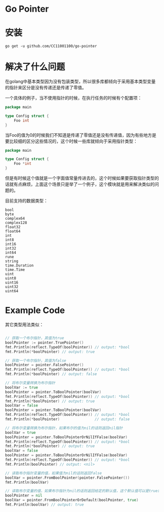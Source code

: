 # Go Pointer

# 安装

```text
go get -u github.com/CC11001100/go-pointer 
```

# 解决了什么问题

在golang中基本类型因为没有包装类型，所以很多库都倾向于采用基本类型变量的指针来区分是没有传递还是传递了零值。

一个具体的例子，当不使用指针的时候，在执行任务的时候有个配置项：

```go
package main

type Config struct {
	Foo int
}

```

当Foo的值为0的时候我们不知道是传递了零值还是没有传递值，因为有些地方是要比较细的区分这些情况的，这个时候一些库就倾向于采用指针类型：

```go
package main

type Config struct {
	Foo *int
}

```

但是有时候这个值就是一个字面值常量传进去的，这个时候如果要获取指针类型的话就有点麻烦，上面这个场景只是举了一个例子，这个模块就是用来解决类似的问题的。

目前支持的数据类型：

```text
bool
byte
complex64
complex128
float32
float64
int
int8
int16
int32
int64
rune
string
time.Duration
time.Time
uint
uint8
uint16
uint32
uint64
```

# Example Code

其它类型用法类似：

```go

// 获取一个布尔指针，其值为true
boolPointer := pointer.TruePointer()
fmt.Println(reflect.TypeOf(boolPointer)) // output: *bool
fmt.Println(*boolPointer) // output: true

// 获取一个布尔指针，其值为false
boolPointer = pointer.FalsePointer()
fmt.Println(reflect.TypeOf(boolPointer)) // output: *bool
fmt.Println(*boolPointer) // output: false

// 将布尔变量转换为布尔指针
boolVar := true
boolPointer = pointer.ToBoolPointer(boolVar)
fmt.Println(reflect.TypeOf(boolPointer)) // output: *bool
fmt.Println(*boolPointer) // output: true
boolVar = false
boolPointer = pointer.ToBoolPointer(boolVar)
fmt.Println(reflect.TypeOf(boolPointer)) // output: *bool
fmt.Println(*boolPointer)                // output: false

// 将布尔变量转换为布尔指针，如果布尔的值为nil的话则返回nil指针
boolVar = true
boolPointer = pointer.ToBoolPointerOrNilIfFalse(boolVar)
fmt.Println(reflect.TypeOf(boolPointer)) // output: *bool
fmt.Println(*boolPointer) // output: true
boolVar = false
boolPointer = pointer.ToBoolPointerOrNilIfFalse(boolVar)
fmt.Println(reflect.TypeOf(boolPointer)) // output: *bool
fmt.Println(boolPointer) // output: <nil>

// 读取布尔指针变量的值，如果值为nil的话则返回false
boolVar = pointer.FromBoolPointer(pointer.FalsePointer())
fmt.Println(boolVar)

// 读取布尔变量的值，如果布尔指针为nil的话则返回给定的默认值，这个默认值可以是true或者false
boolPointer = nil
boolVar = pointer.FromBoolPointerOrDefault(boolPointer, true)
fmt.Println(boolVar) // output: true
```
     



